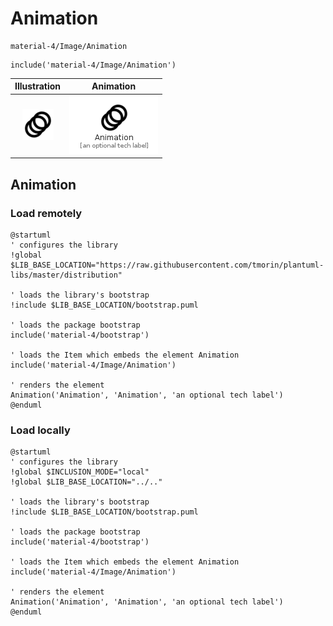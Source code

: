 # Animation


```text
material-4/Image/Animation
```

```text
include('material-4/Image/Animation')
```



| Illustration | Animation |
| :---: | :---: |
| ![illustration for Illustration](../../material-4/Image/Animation.png) | ![illustration for Animation](../../material-4/Image/Animation.Local.png) |




## Animation

### Load remotely
```plantuml
@startuml
' configures the library
!global $LIB_BASE_LOCATION="https://raw.githubusercontent.com/tmorin/plantuml-libs/master/distribution"

' loads the library's bootstrap
!include $LIB_BASE_LOCATION/bootstrap.puml

' loads the package bootstrap
include('material-4/bootstrap')

' loads the Item which embeds the element Animation
include('material-4/Image/Animation')

' renders the element
Animation('Animation', 'Animation', 'an optional tech label')
@enduml
```

### Load locally
```plantuml
@startuml
' configures the library
!global $INCLUSION_MODE="local"
!global $LIB_BASE_LOCATION="../.."

' loads the library's bootstrap
!include $LIB_BASE_LOCATION/bootstrap.puml

' loads the package bootstrap
include('material-4/bootstrap')

' loads the Item which embeds the element Animation
include('material-4/Image/Animation')

' renders the element
Animation('Animation', 'Animation', 'an optional tech label')
@enduml
```

